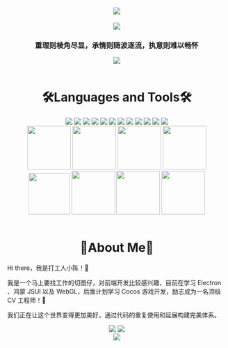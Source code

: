 <!-- dynamic typing effect 动态打字效果 -->
<h1 align="center">
<a href="https://github.com/Oguri-Chen/">
  <img src="https://readme-typing-svg.herokuapp.com/?lines=Hello%2C%20World!;打工人小陈的小窝&center=true&size=27" />
</a>
</h1>

<!-- knock code pictures 敲代码的图片 -->
<div align="center" ><img src="https://cdn.jsdelivr.net/gh/Oguri-Chen/Oguri-Chen/assets/images/coding.gif" /></div>
<h3 align="center">重理则棱角尽显，承情则随波逐流，执意则难以畅怀</h3>

<!-- Snake Code Contribution Map 贪吃蛇代码贡献图 -->
<div align="center">
<img src="https://cdn.jsdelivr.net/gh/Oguri-Chen/Oguri-Chen/profile-snake-contrib/github-contribution-grid-snake.svg" />
</div>
<br>

<!--  skill badge 技能徽章 -->
<h1 align="center">🛠Languages and Tools🛠</h1>
<div align="center">
<img src="https://img.shields.io/badge/html5%20-%23E34F26?&style=for-the-badge&logo=html5&logoColor=white" />
<img src="https://img.shields.io/badge/-CSS3-1572B6?style=for-the-badge&logo=css3" />
<img src="https://img.shields.io/badge/javascript%20-%23323330.svg?style=for-the-badge&logo=javascript" />
<img src="https://img.shields.io/badge/-TypeScript%20-%23323330?style=for-the-badge&logo=typescript" />
<img src="https://img.shields.io/badge/Vue-35495E?style=for-the-badge&logo=vue.js&logoColor=4FC08D" />
<img src="https://img.shields.io/badge/react-35495E?style=for-the-badge&logo=react" />
<img src="https://img.shields.io/badge/-Electron-35495E?style=for-the-badge&logo=electron" />
<img src="https://img.shields.io/badge/node%20-%2343853D?&style=for-the-badge&logo=node.js&logoColor=white" />
<img src="https://img.shields.io/badge/MongoDB-234ea94b?&style=for-the-badge&logo=mongodb&logoColor=white" />
<img src="https://img.shields.io/badge/git%20-%23F05033?&style=for-the-badge&logo=git&logoColor=white" />
<img src="https://img.shields.io/badge/-Github-000000?style=for-the-badge&logo=github&logoColor=FFFFFF">
<img src="https://img.shields.io/badge/-VS%20Code-007ACC?style=for-the-badge&logo=visual%20studio%20code&logoColor=white" />
</div>

<div align="center">
<img height="100" width="100" src="https://cdn.jsdelivr.net/gh/Oguri-Chen/Oguri-Chen/assets/images/html.webp">
<img height="100" width="100" src="https://cdn.jsdelivr.net/gh/Oguri-Chen/Oguri-Chen/assets/images/cssgif.webp">
<img height="100" width="100" src="https://cdn.jsdelivr.net/gh/Oguri-Chen/Oguri-Chen/assets/images/vscode.webp">
<img height="100" width="100" src="https://cdn.jsdelivr.net/gh/Oguri-Chen/Oguri-Chen/assets/images/react.webp">
<img height="95" width="95" src="https://cdn.jsdelivr.net/gh/Oguri-Chen/Oguri-Chen/assets/images/vue.webp">
<img height="100" width="100" src="https://cdn.jsdelivr.net/gh/Oguri-Chen/Oguri-Chen/assets/images/python.webp">
<img height="100" width="100" src="https://cdn.jsdelivr.net/gh/Oguri-Chen/Oguri-Chen/assets/images/js.webp">
<img height="100" width="100" src="https://cdn.jsdelivr.net/gh/Oguri-Chen/Oguri-Chen/assets/images/github.webp">
</div>
<br>

<h1 align="center">🍪About Me🍪</h1>

Hi there，我是打工人小陈！👋

我是一个马上要找工作的切图仔，对前端开发比较感兴趣，目前在学习 Electron 、鸿蒙 JSUI 以及 WebGL，后面计划学习 Cocos 游戏开发，励志成为一名顶级 CV 工程师！🤡

我们正在让这个世界变得更加美好，通过代码的重复使用和延展构建完美体系。

<!--  readme 统计卡片 -->
<div align="center">
<img src="https://github-readme-stats.vercel.app/api?username=Oguri-Chen&show_icons=true&theme=dark&hide=contribs,prs" />
<img src="https://github-readme-stats.vercel.app/api/top-langs/?username=Oguri-Chen&layout=compact&theme=dark" />
</div>
<div align="center" >
<img src="./assets/images/girl.gif" />
</div>
